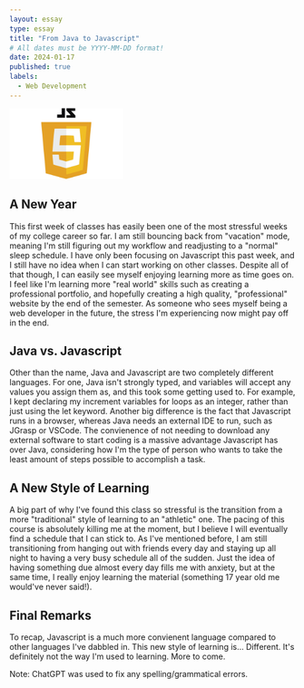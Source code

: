 ```yaml
---
layout: essay
type: essay
title: "From Java to Javascript"
# All dates must be YYYY-MM-DD format!
date: 2024-01-17
published: true
labels:
  - Web Development
---
```


<img width="200px" class="rounded float-start pe-4" src="../img/JavaScript-Logo-2048x1280.png">

## A New Year 

This first week of classes has easily been one of the most stressful weeks of my college career so far. I am still bouncing back from "vacation" mode, meaning I'm still figuring out my workflow and readjusting to a "normal" sleep schedule. I have only been focusing on Javascript this past week, and I still have no idea when I can start working on other classes. Despite all of that though, I can easily see myself enjoying learning more as time goes on. I feel like I'm learning more "real world" skills such as creating a professional portfolio, and hopefully creating a high quality, "professional" website by the end of the semester. As someone who sees myself being a web developer in the future, the stress I'm experiencing now might pay off in the end.

## Java vs. Javascript

Other than the name, Java and Javascript are two completely different languages. For one, Java isn't strongly typed, and variables will accept any values you assign them as, and this took some getting used to. For example, I kept declaring my increment variables for loops as an integer, rather than just using the let keyword. Another big difference is the fact that Javascript runs in a browser, whereas Java needs an external IDE to run, such as JGrasp or VSCode. The convienence of not needing to download any external software to start coding is a massive advantage Javascript has over Java, considering how I'm the type of person who wants to take the least amount of steps possible to accomplish a task.

## A New Style of Learning

A big part of why I've found this class so stressful is the transition from a more "traditional" style of learning to an "athletic" one. The pacing of this course is absolutely killing me at the moment, but I believe I will eventually find a schedule that I can stick to. As I've mentioned before, I am still transitioning from hanging out with friends every day and staying up all night to having a very busy schedule all of the sudden. Just the idea of having something due almost every day fills me with anxiety, but at the same time, I really enjoy learning the material (something 17 year old me would've never said!).

## Final Remarks
To recap, Javascript is a much more convienent language compared to other languages I've dabbled in. This new style of learning is... Different. It's definitely not the way I'm used to learning. More to come.

Note: ChatGPT was used to fix any spelling/grammatical errors.
